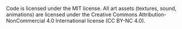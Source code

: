 Code is licensed under the MIT license. All art assets (textures, sound, animations) are licensed under the Creative Commons Attribution-NonCommercial 4.0 International license (CC BY-NC 4.0).
